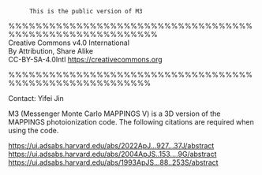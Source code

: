           This is the public version of M3

%%%%%%%%%%%%%%%%%%%%%%%%%%%%%%%%%%%%%%%%%%%%%%%%%%%%%%%%%%                                                         
	Creative Commons v4.0 International               
	By Attribution, Share Alike                       
	CC-BY-SA-4.0Intl https://creativecommons.org      
                                                         
%%%%%%%%%%%%%%%%%%%%%%%%%%%%%%%%%%%%%%%%%%%%%%%%%%%%%%%%%

  Contact: Yifei Jin
  
  M3 (Messenger Monte Carlo MAPPINGS V) is a 3D version of
  the MAPPINGS photoionization code. The following citations
  are required when using the code.
  
  https://ui.adsabs.harvard.edu/abs/2022ApJ...927...37J/abstract
  https://ui.adsabs.harvard.edu/abs/2004ApJS..153....9G/abstract
  https://ui.adsabs.harvard.edu/abs/1993ApJS...88..253S/abstract
          






